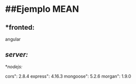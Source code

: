 ##Ejemplo MEAN
============
*fronted:
---------
angular


*server:*
-------
**nodejs:*

cors": 2.8.4
express": 4.16.3
mongoose": 5.2.6
morgan": 1.9.0
